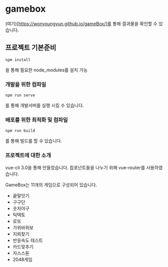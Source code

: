 # gamebox

(여기)[https://wonyoungyun.github.io/gameBox/]를 통해 결과물을 확인할 수 있습니다.

## 프로젝트 기본준비

```
npm install
```

을 통해 필요한 node_modules를 설치 가능

### 개발을 위한 컴파일

```
npm run serve
```

를 통해 개발서버를 실행 시킬 수 있습니다.

### 배포를 위한 최적화 및 컴파일

```
npm run build
```

를 통해 빌드를 할 수 있습니다.

### 프로젝트에 대한 소개

vue-cli 3.0을 통해 만들었습니다.
컴포넌트들을 나누기 위해 vue-router를 사용하였습니다.

GameBox는 11개의 게임으로 구성되어 있습니다.

- 끝말잇기
- 구구단
- 숫자야구
- 틱택토
- 로또
- 가위바위보
- 지뢰찾기
- 반응속도 테스트
- 카드맞추기
- 자스스톤
- 2048게임
